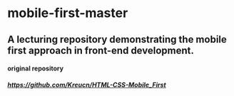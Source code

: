 # mobile-first-master
## A lecturing repository demonstrating the mobile first approach in front-end development.
#### original repository
##### https://github.com/Kreucn/HTML-CSS-Mobile_First
